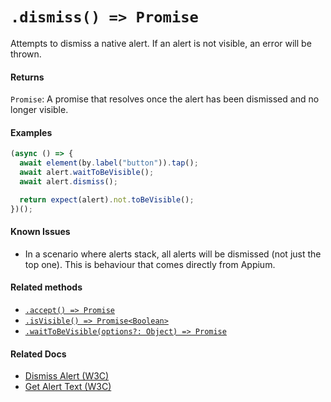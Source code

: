 # `.dismiss() => Promise`

Attempts to dismiss a native alert. If an alert is not visible, an error will be thrown.

#### Returns

`Promise`: A promise that resolves once the alert has been dismissed and no longer visible.

#### Examples

```javascript
(async () => {
  await element(by.label("button")).tap();
  await alert.waitToBeVisible();
  await alert.dismiss();

  return expect(alert).not.toBeVisible();
})();
```

#### Known Issues

- In a scenario where alerts stack, all alerts will be dismissed (not just the top one). This is behaviour that comes directly from Appium.

#### Related methods

- [`.accept() => Promise`](./accept.md)
- [`.isVisible() => Promise<Boolean>`](./isVisible.md)
- [`.waitToBeVisible(options?: Object) => Promise`](./waitToBeVisible.md)

#### Related Docs

- [Dismiss Alert (W3C)](https://www.w3.org/TR/webdriver/#dismiss-alert)
- [Get Alert Text (W3C)](https://www.w3.org/TR/webdriver/#get-alert-text)